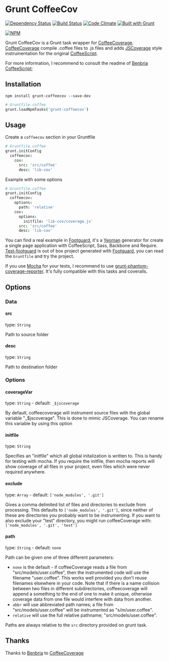 Grunt CoffeeCov
===============

[![Dependency Status](https://gemnasium.com/mazerte/grunt-coffeecov.png)](https://gemnasium.com/mazerte/grunt-coffeecov)
[![Build Status](https://travis-ci.org/mazerte/grunt-coffeecov.png?branch=master)](https://travis-ci.org/mazerte/grunt-coffeecov)
[![Code Climate](https://codeclimate.com/github/mazerte/grunt-coffeecov.png)](https://codeclimate.com/github/mazerte/grunt-coffeecov)
[![Built with Grunt](https://cdn.gruntjs.com/builtwith.png)](http://gruntjs.com/)

[![NPM](https://nodei.co/npm/grunt-coffeecov.png?downloads=true&stars=true)](https://nodei.co/npm/grunt-coffeecov/) 

Grunt CoffeeCov is a Grunt task wrapper for [CoffeeCoverage](https://github.com/benbria/coffee-coverage). [CoffeeCoverage](https://github.com/benbria/coffee-coverage) compile .coffee files to .js files and adds [JSCoverage](http://siliconforks.com/jscoverage/) style instrumentation for the original [CoffeeScript](http://coffeescript.org/).

For more information, I recommend to consult the readme of [Benbria CoffeeScript](https://github.com/benbria/coffee-coverage);

Installation
------------

```shell
npm install grunt-coffeecov --save-dev
```

```coffeescript
# Gruntfile.coffee
grunt.loadNpmTasks('grunt-coffeecov')
```

Usage
-----

Create a `coffeecov` section in your Gruntfile

```coffeescript
# Gruntfile.coffee
grunt.initConfig
  coffeecov:
    cov:
      src: 'src/coffee'
      desc: 'lib-cov'
```

Example with some options

```coffeescript
# Gruntfile.coffee
grunt.initConfig
  coffeecov:
    options:
      path: 'relative'
    cov:
      options:
        initfile: 'lib-cov/coverage.js'
      src: 'src/coffee'
      desc: 'lib-cov'
```

You can find a real example in [Footguard](https://github.com/mazerte/generator-footguard), it's a [Yeoman](http://yeoman.io) generator for create a single page application with CoffeeScript, Sass, Backbone and Require. [Test-footguard](https://github.com/mazerte/test-footguard) is out of box project generated with [Footguard](https://github.com/mazerte/generator-footguard), you can read the `Gruntfile` and try the project. 

If you use [Mocha](http://visionmedia.github.io/mocha/) for your tests, I recommend to use [grunt-phantom-coverage-reporter](https://github.com/mazerte/mocha-phantom-coverage-reporter). It's fully compatible with this tasks and coveralls.

Options
-------

### Data

#### src

type: `String`

Path to source folder

#### desc

type: `String`

Path to destination folder

### Options

#### coverageVar

type: `String` - default: `_$jscoverage`

By default, coffeecoverage will instrument source files with the global variable "_$jscoverage". This is done to mimic JSCoverage. You can rename this variable by using this option

#### initfile

type: `String`

Specifies an "initfile" which all global initalization is written to. This is handy for testing with mocha. If you require the initfile, then mocha reports will show coverage of all files in your project, even files which were never required anywhere.

#### exclude

type: `Array` - default: `['node_modules', '.git']`

Gives a comma delimited list of files and directories to exclude from processing. This defaults to `['node_modules', '.git']`, since neither of these are directories you probably want to be instrumenting. If you want to also exclude your "test" directory, you might run coffeeCoverage with: `['node_modules', '.git', 'test']`

#### path

type: `String` - default: `none`

Path can be given one of three different parameters:

 - `none` is the default - if coffeeCoverage reads a file from "src/models/user.coffee", then
   the instrumented code will use the filename "user.coffee".  This works well provided you
   don't reuse filenames elsewhere in your code.  Note that if there is a name collision between
   two files in different subdirectories, coffeecoverage will append a something to the
   end of one to make it unique, otherwise coverage data from one file would interfere with data
   from another.
 - `abbr` will use abbreviated path names; a file from "src/models/user.coffee" will be
   instrumented as "s/m/user.coffee".
 - `relative` will use the full relative pathname; "src/models/user.coffee".

Paths are always relative to the `src` directory provided on grunt task.

Thanks
------

Thanks to [Benbria](https://github.com/benbria) to [CoffeeCoverage](https://github.com/benbria/coffee-coverage)
